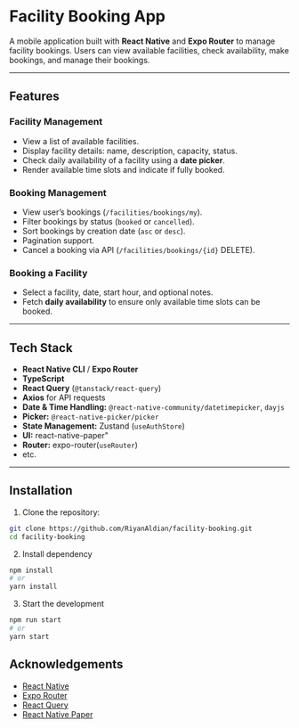 # Facility Booking App

A mobile application built with **React Native** and **Expo Router** to manage facility bookings. Users can view available facilities, check availability, make bookings, and manage their bookings.

---

## Features

### Facility Management
- View a list of available facilities.
- Display facility details: name, description, capacity, status.
- Check daily availability of a facility using a **date picker**.
- Render available time slots and indicate if fully booked.

### Booking Management
- View user’s bookings (`/facilities/bookings/my`).
- Filter bookings by status (`booked` or `cancelled`).
- Sort bookings by creation date (`asc` or `desc`).
- Pagination support.
- Cancel a booking via API (`/facilities/bookings/{id}` DELETE).

### Booking a Facility
- Select a facility, date, start hour, and optional notes.
- Fetch **daily availability** to ensure only available time slots can be booked.

---


## Tech Stack

- **React Native CLI** / **Expo Router**
- **TypeScript**
- **React Query** (`@tanstack/react-query`)
- **Axios** for API requests
- **Date & Time Handling:** `@react-native-community/datetimepicker`, `dayjs`
- **Picker:** `@react-native-picker/picker`
- **State Management:** Zustand (`useAuthStore`)
- **UI:** react-native-paper"
- **Router:** expo-router(`useRouter`)
- etc.
---

## Installation

1. Clone the repository:
```bash
git clone https://github.com/RiyanAldian/facility-booking.git
cd facility-booking
```

2. Install dependency
```bash
npm install
# or
yarn install
```

3. Start the development
```bash 
npm run start
# or
yarn start
```


## Acknowledgements

- [React Native](https://reactnative.dev/)
- [Expo Router](https://expo.github.io/router/)
- [React Query](https://tanstack.com/query/latest)
- [React Native Paper](https://callstack.github.io/react-native-paper/)
